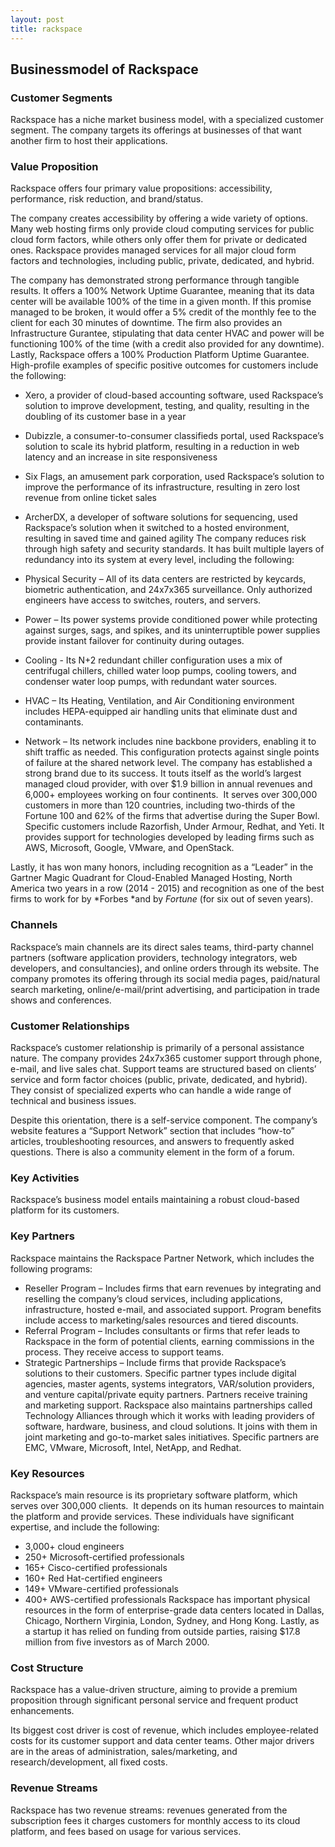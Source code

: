 ```yaml
---
layout: post
title: rackspace
---
```


Businessmodel of Rackspace
---------------------------

### Customer Segments

Rackspace has a niche market business model, with a specialized customer segment. The company targets its offerings at businesses of that want another firm to host their applications.

### Value Proposition

Rackspace offers four primary value propositions: accessibility, performance, risk reduction, and brand/status.

The company creates accessibility by offering a wide variety of options. Many web hosting firms only provide cloud computing services for public cloud form factors, while others only offer them for private or dedicated ones. Rackspace provides managed services for all major cloud form factors and technologies, including public, private, dedicated, and hybrid.

The company has demonstrated strong performance through tangible results. It offers a 100% Network Uptime Guarantee, meaning that its data center will be available 100% of the time in a given month. If this promise managed to be broken, it would offer a 5% credit of the monthly fee to the client for each 30 minutes of downtime. The firm also provides an Infrastructure Gurantee, stipulating that data center HVAC and power will be functioning 100% of the time (with a credit also provided for any downtime). Lastly, Rackspace offers a 100% Production Platform Uptime Guarantee. High-profile examples of specific positive outcomes for customers include the following:

 * Xero, a provider of cloud-based accounting software, used Rackspace’s solution to improve development, testing, and quality, resulting in the doubling of its customer base in a year
* Dubizzle, a consumer-to-consumer classifieds portal, used Rackspace’s solution to scale its hybrid platform, resulting in a reduction in web latency and an increase in site responsiveness
* Six Flags, an amusement park corporation, used Rackspace’s solution to improve the performance of its infrastructure, resulting in zero lost revenue from online ticket sales
* ArcherDX, a developer of software solutions for sequencing, used Rackspace’s solution when it switched to a hosted environment, resulting in saved time and gained agility
 The company reduces risk through high safety and security standards. It has built multiple layers of redundancy into its system at every level, including the following:

 * Physical Security – All of its data centers are restricted by keycards, biometric authentication, and 24x7x365 surveillance. Only authorized engineers have access to switches, routers, and servers.
* Power – Its power systems provide conditioned power while protecting against surges, sags, and spikes, and its uninterruptible power supplies provide instant failover for continuity during outages.
* Cooling - Its N+2 redundant chiller configuration uses a mix of centrifugal chillers, chilled water loop pumps, cooling towers, and condenser water loop pumps, with redundant water sources.
* HVAC – Its Heating, Ventilation, and Air Conditioning environment includes HEPA-equipped air handling units that eliminate dust and contaminants.
* Network – Its network includes nine backbone providers, enabling it to shift traffic as needed. This configuration protects against single points of failure at the shared network level.
 The company has established a strong brand due to its success. It touts itself as the world’s largest managed cloud provider, with over $1.9 billion in annual revenues and 6,000+ employees working on four continents.  It serves over 300,000 customers in more than 120 countries, including two-thirds of the Fortune 100 and 62% of the firms that advertise during the Super Bowl. Specific customers include Razorfish, Under Armour, Redhat, and Yeti. It provides support for technologies developed by leading firms such as AWS, Microsoft, Google, VMware, and OpenStack.

Lastly, it has won many honors, including recognition as a “Leader” in the Gartner Magic Quadrant for Cloud-Enabled Managed Hosting, North America two years in a row (2014 - 2015) and recognition as one of the best firms to work for by *Forbes *and by *Fortune* (for six out of seven years).

### Channels

Rackspace’s main channels are its direct sales teams, third-party channel partners (software application providers, technology integrators, web developers, and consultancies), and online orders through its website. The company promotes its offering through its social media pages, paid/natural search marketing, online/e-mail/print advertising, and participation in trade shows and conferences.

### Customer Relationships

Rackspace’s customer relationship is primarily of a personal assistance nature. The company provides 24x7x365 customer support through phone, e-mail, and live sales chat. Support teams are structured based on clients’ service and form factor choices (public, private, dedicated, and hybrid). They consist of specialized experts who can handle a wide range of technical and business issues.

Despite this orientation, there is a self-service component. The company’s website features a “Support Network” section that includes “how-to” articles, troubleshooting resources, and answers to frequently asked questions. There is also a community element in the form of a forum.

### Key Activities

Rackspace’s business model entails maintaining a robust cloud-based platform for its customers.

### Key Partners

Rackspace maintains the Rackspace Partner Network, which includes the following programs:

 * Reseller Program – Includes firms that earn revenues by integrating and reselling the company’s cloud services, including applications, infrastructure, hosted e-mail, and associated support. Program benefits include access to marketing/sales resources and tiered discounts.
* Referral Program – Includes consultants or firms that refer leads to Rackspace in the form of potential clients, earning commissions in the process. They receive access to support teams.
* Strategic Partnerships – Include firms that provide Rackspace’s solutions to their customers. Specific partner types include digital agencies, master agents, systems integrators, VAR/solution providers, and venture capital/private equity partners. Partners receive training and marketing support.
 Rackspace also maintains partnerships called Technology Alliances through which it works with leading providers of software, hardware, business, and cloud solutions. It joins with them in joint marketing and go-to-market sales initiatives. Specific partners are EMC, VMware, Microsoft, Intel, NetApp, and Redhat.

### Key Resources

Rackspace’s main resource is its proprietary software platform, which serves over 300,000 clients.  It depends on its human resources to maintain the platform and provide services. These individuals have significant expertise, and include the following:

 * 3,000+ cloud engineers
* 250+ Microsoft-certified professionals
* 165+ Cisco-certified professionals
* 160+ Red Hat-certified engineers
* 149+ VMware-certified professionals
* 400+ AWS-certified professionals
 Rackspace has important physical resources in the form of enterprise-grade data centers located in Dallas, Chicago, Northern Virginia, London, Sydney, and Hong Kong. Lastly, as a startup it has relied on funding from outside parties, raising $17.8 million from five investors as of March 2000.

### Cost Structure

Rackspace has a value-driven structure, aiming to provide a premium proposition through significant personal service and frequent product enhancements.

Its biggest cost driver is cost of revenue, which includes employee-related costs for its customer support and data center teams. Other major drivers are in the areas of administration, sales/marketing, and research/development, all fixed costs.

### Revenue Streams

Rackspace has two revenue streams: revenues generated from the subscription fees it charges customers for monthly access to its cloud platform, and fees based on usage for various services.
